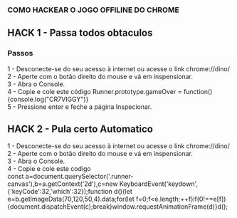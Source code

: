 ### COMO HACKEAR O JOGO OFFILINE DO CHROME

## HACK 1 - Passa todos obtaculos 

### Passos
1 - Desconecte-se do seu acesso à internet ou acesse o link chrome://dino/ <br>
2 - Aperte com o botão direito do mouse e vá em inspensionar. <br>
3 - Abra o Console.<br>
4 - Copie e cole este código Runner.prototype.gameOver = function() {console.log("CR7VIGGY")}<br>
5 - Pressione enter e feche a página Inspecionar.<br>


## HACK 2 - Pula certo Automatico
1 - Desconecte-se do seu acesso à internet ou acesse o link chrome://dino/ <br>
2 - Aperte com o botão direito do mouse e vá em inspensionar. <br>
3 - Abra o Console.<br>
4 - Copie e cole este codigo <br>
const a=document.querySelector('.runner-canvas'),b=a.getContext('2d'),c=new KeyboardEvent('keydown',{'keyCode':32,'which':32});function d(){let e=b.getImageData(70,120,50,4).data;for(let f=0;f<e.length;++f)if(0!==e[f]){document.dispatchEvent(c);break}window.requestAnimationFrame(d)}d();



